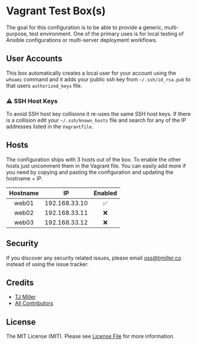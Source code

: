 #  Vagrant Test Box(s)
The goal for this configuration is to be able to provide a generic, multi-purpose, test environment. One of the primary uses is for local testing of Ansible configurations or multi-server deployment workflows.

## User Accounts
This box automatically creates a local user for your account using the `whoami` command and it adds your public ssh key from `~/.ssh/id_rsa.pub` to that users `authorized_keys` file.

### ⚠️ SSH Host Keys
To avoid SSH host key collisions it re-uses the same SSH host keys. If there is a collision edit your `~/.ssh/known_hosts` file and search for any of the IP addresses listed in the `Vagrantfile`.

## Hosts
The configuration ships with 3 hosts out of the box. To enable the other hosts just uncomment them in the Vagrant file. You can easily add more if you need by copying and pasting the configuration and updating the hostname + IP.

| Hostname | IP | Enabled |
|:-:|:-:|:-:|
| web01 | 192.168.33.10 | ✅ |
| web02 | 192.168.33.11 | ❌ |
| web03 | 192.168.33.12 | ❌ |

## Security
If you discover any security related issues, please email oss@tjmiller.co instead of using the issue tracker.

## Credits
- [TJ Miller](https://github.com/sixlive)
- [All Contributors](../../contributors)

## License
The MIT License (MIT). Please see [License File](LICENSE.md) for more information.
